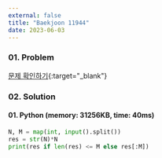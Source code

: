 ```yaml
---
external: false
title: "Baekjoon 11944"
date: 2023-06-03
---
```


### 01. Problem

[문제 확인하기](https://www.acmicpc.net/problem/11944){:target="_blank"}

### 02. Solution

#### 01. Python (memory: 31256KB, time: 40ms)

```Python
N, M = map(int, input().split())
res = str(N)*N
print(res if len(res) <= M else res[:M])
```
